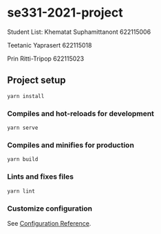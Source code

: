 # se331-2021-project

Student List:
Khematat Suphamittanont 622115006

Teetanic Yaprasert 622115018

Prin Ritti-Tripop 622115023

## Project setup
```
yarn install
```

### Compiles and hot-reloads for development
```
yarn serve
```

### Compiles and minifies for production
```
yarn build
```

### Lints and fixes files
```
yarn lint
```

### Customize configuration
See [Configuration Reference](https://cli.vuejs.org/config/).
